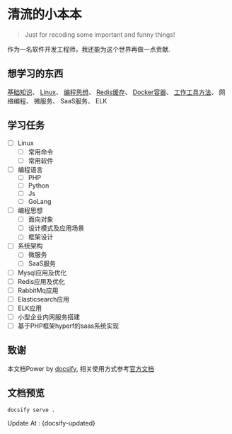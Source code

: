 # 清流的小本本

> Just for recoding some important and funny things!

作为一名软件开发工程师，我还能为这个世界再做一点贡献.

## 想学习的东西

[基础知识](/base-knowledge/http.md)、
[Linux](/linux/system.md)、
[编程思想](/mind/oop.md)、
[Redis缓存](/redis2/usage.md)、
[Docker容器](/docker/install.md)、
[工作工具方法](/work/gitlab.md)、
网络编程、
微服务、
SaaS服务、
ELK

## 学习任务

- [ ] Linux
  - [ ] 常用命令
  - [ ] 常用软件
- [ ] 编程语言
  - [ ] PHP
  - [ ] Python
  - [ ] Js
  - [ ] GoLang
- [ ] 编程思想
  - [ ] 面向对象
  - [ ] 设计模式及应用场景
  - [ ] 框架设计
- [ ] 系统架构
  - [ ] 微服务
  - [ ] SaaS服务
- [ ] Mysql应用及优化
- [ ] Redis应用及优化
- [ ] RabbitMq应用
- [ ] Elasticsearch应用
- [ ] ELK应用
- [ ] 小型企业内网服务搭建
- [ ] 基于PHP框架hyperf的saas系统实现

## 致谢

 本文档Power by [docsify](https://docsify.js.org/), 相关使用方式参考[官方文档](https://docsify.js.org/#/quickstart)

## 文档预览

```bash
docsify serve .
```

Update At : {docsify-updated}
